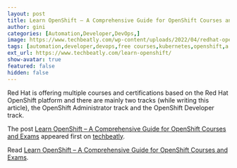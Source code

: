 ```yaml
---
layout: post
title: Learn OpenShift – A Comprehensive Guide for OpenShift Courses and Exams
author: gini
categories: [Automation,Developer,DevOps,]
image: https://www.techbeatly.com/wp-content/uploads/2022/04/redhat-openshift-courses-1024x576.png
tags: [automation,developer,devops,free courses,kubernetes,openshift,a comprehensive guide for openshift courses and exams,free openshift training,how to learn openshift,openshift container platform,openshift course guide,openshift courses,openshift exam guide,what is openshift,]
ext_url: https://www.techbeatly.com/learn-openshift/
show-avatar: true
featured: false
hidden: false
---
```


<p>Red Hat is offering multiple courses and certifications based on the Red Hat OpenShift platform and there are mainly two tracks (while writing this article), the OpenShift Administrator track and the OpenShift Developer track.</p>
<p>The post <a href="https://www.techbeatly.com/learn-openshift/">Learn OpenShift &#8211; A Comprehensive Guide for OpenShift Courses and Exams</a> appeared first on <a href="https://www.techbeatly.com">techbeatly</a>.</p>

Read [Learn OpenShift – A Comprehensive Guide for OpenShift Courses and Exams](https://www.techbeatly.com/learn-openshift/).